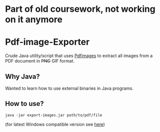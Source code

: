 # Part of old coursework, not working on it anymore

# Pdf-image-Exporter

Crude Java utility/script that uses [Pdfimages](https://en.wikipedia.org/wiki/Pdfimages) to extract all images from a PDF document in ~~PNG~~ GIF format.

## Why Java?

Wanted to learn how to use external binaries in Java programs.

## How to use?

```
java -jar export-images.jar path/to/pdf/file
```

(for latest Windows compatible version see [here](https://github.com/pgram1/Pdf-image-Exporter/releases/latest))
